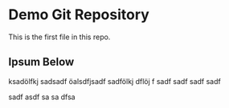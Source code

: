 # Demo Git Repository

This is the first file in this repo.



## Ipsum Below

ksadölfkj sadsadf öalsdfjsadf sadfölkj dflöj f
sadf sadf
sadf
sadf

sadf
asdf
sa
sa
dfsa